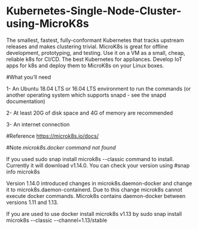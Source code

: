 # Kubernetes-Single-Node-Cluster-using-MicroK8s

The smallest, fastest, fully-conformant Kubernetes that tracks upstream releases and makes clustering trivial. MicroK8s is great for offline development, prototyping, and testing. Use it on a VM as a small, cheap, reliable k8s for CI/CD. The best Kubernetes for appliances. Develop IoT apps for k8s and deploy them to MicroK8s on your Linux boxes.

#What you’ll need

1- An Ubuntu 18.04 LTS or 16.04 LTS environment to run the commands 
   (or another operating system which supports snapd - see the snapd documentation)

2- At least 20G of disk space and 4G of memory are recommended

3- An internet connection

#Reference 
https://microk8s.io/docs/

#Note 
*microk8s.docker command not found*

If you used sudo snap install microk8s --classic command to install. Currently it will download v1.14.0.
You can check your version using #snap info microk8s

Version 1.14.0 introduced changes in microk8s.daemon-docker and change it to microk8s.daemon-containerd. Due to this change microk8s cannot execute docker commands. Microk8s contains daemon-docker between versions 1.11 and 1.13.

If you are used to use docker install microk8s v1.13 by sudo snap install microk8s --classic --channel=1.13/stable

